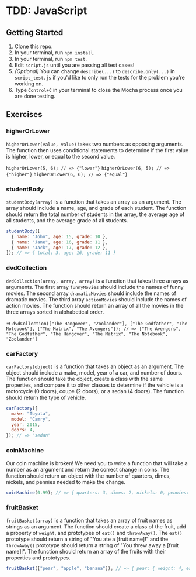 # TDD: JavaScript

## Getting Started

1. Clone this repo.
2. In your terminal, run `npm install`.
3. In your terminal, run `npm test`.
4. Edit `script.js` until you are passing all test cases!
5. _(Optional)_ You can change `describe(...)` to `describe.only(...)` in `script_test.js` if you'd like to only run the tests for the problem you're working on.
6. Type `Control+C` in your terminal to close the Mocha process once you are done testing.

## Exercises

### higherOrLower

`higherOrLower(value, value)` takes two numbers as opposing arguments. The function then uses conditional statements to determine if the first value is higher, lower, or equal to the second value.

`higherOrLower(5, 6); // => {"lower"}`
`higherOrLower(6, 5); // => {"higher"}`
`higherOrLower(6, 6); // => {"equal"}`

### studentBody

`studentBody(array)` is a function that takes an array as an argument. The array should include a name, age, and grade of each student. The function should return the total number of students in the array, the average age of all students, and the average grade of all students.

```js
studentBody([
  { name: "John", age: 15, grade: 10 },
  { name: "Jane", age: 16, grade: 11 },
  { name: "Jack", age: 17, grade: 12 },
]); // => { total: 3, age: 16, grade: 11 }
```

### dvdCollection

`dvdCollection(array, array, array)` is a function that takes three arrays as arguments. The first array `funnyMovies` should include the names of funny movies. The second array `dramaticMovies` should include the names of dramatic movies. The third array `actionMovies` should include the names of action movies. The function should return an array of all the movies in the three arrays sorted in alphabetical order.

=> `dvdCollection(["The Hangover", "Zoolander"], ["The Godfather", "The Notebook"], ["The Matrix", "The Avengers"]); // => ["The Avengers", "The Godfather", "The Hangover", "The Matrix", "The Notebook", "Zoolander"]`

### carFactory

`carFactory(object)` is a function that takes an object as an argument. The object should include a make, model, year of a car, and number of doors. The function should take the object, create a class with the same properties, and compare it to other classes to determine if the vehicle is a motorcycle (0 doors), coupe (2 doors), or a sedan (4 doors). The function should return the type of vehicle.

```js
carFactory({
  make: "Toyota",
  model: "Camry",
  year: 2015,
  doors: 4,
}); // => "sedan"
```

### coinMachine

Our coin machine is broken! We need you to write a function that will take a number as an argument and return the correct change in coins. The function should return an object with the number of quarters, dimes, nickels, and pennies needed to make the change.

```js
coinMachine(0.99); // => { quarters: 3, dimes: 2, nickels: 0, pennies: 4 }
```

### fruitBasket

`fruitBasket(array)` is a function that takes an array of fruit names as strings as an argument. The function should create a class of the fruit, add a property of `weight`, and
prototypes of `eat()` and `throwAway()`. The `eat()` prototype should return a string of "You ate a [fruit name]!" and the `throwAway()` prototype should return a string of "You threw away a [fruit name]!". The function should return an array of the fruits with their properties and prototypes.

```js
fruitBasket(["pear", "apple", "banana"]); // => { pear: { weight: 4, eat: [Function], throwAway: [Function] }, apple: { weight: 5, eat: [Function], throwAway: [Function] }, banana: { weight: 6, eat: [Function], throwAway: [Function] } }
```